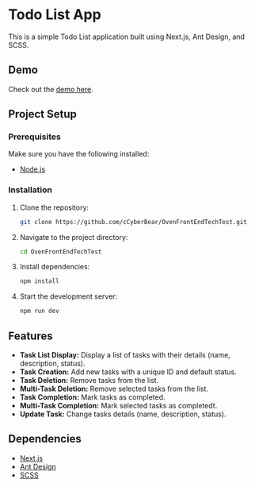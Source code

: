 # Todo List App

This is a simple Todo List application built using Next.js, Ant Design, and SCSS.

## Demo

Check out the [demo here](https://oven-front-end-tech-test.vercel.app/).

## Project Setup

### Prerequisites

Make sure you have the following installed:

- [Node.js](https://nodejs.org/)

### Installation

1. Clone the repository:

   ```bash
   git clone https://github.com/cCyberBear/OvenFrontEndTechTest.git
   ```

2. Navigate to the project directory:

   ```bash
   cd OvenFrontEndTechTest
   ```

3. Install dependencies:

   ```bash
   npm install
   ```

4. Start the development server:

   ```bash
   npm run dev
   ```

## Features

- **Task List Display:** Display a list of tasks with their details (name, description, status).
- **Task Creation:** Add new tasks with a unique ID and default status.
- **Task Deletion:** Remove tasks from the list.
- **Multi-Task Deletion:** Remove selected tasks from the list.
- **Task Completion:** Mark tasks as completed.
- **Multi-Task Completion:** Mark selected tasks as completedt.
- **Update Task:** Change tasks details (name, description, status).

## Dependencies

- [Next.js](https://nextjs.org/)
- [Ant Design](https://ant.design/)
- [SCSS](https://sass-lang.com/)
